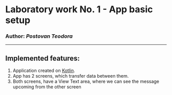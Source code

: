 # Laboratory work No. 1 - App basic setup
### Author: *Postovan Teodora*
-----
## Implemented features:
1. Application created on [Kotlin](https://developer.android.com/kotlin/first).
2. App has 2 screens, which transfer data between them. 
3. Both screens, have a View Text area, where we can see the message upcoming from the other screen

